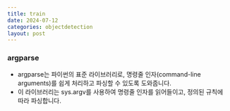 ```yaml
---
title: train
date: 2024-07-12
categories: objectdetection
layout: post
---
```


### argparse
- argparse는 파이썬의 표준 라이브러리로, 명령줄 인자(command-line arguments)를 쉽게 처리하고 파싱할 수 있도록 도와줍니다.
- 이 라이브러리는 sys.argv를 사용하여 명령줄 인자를 읽어들이고, 정의된 규칙에 따라 파싱합니다.
